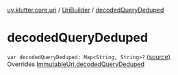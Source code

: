 [uy.klutter.core.uri](../index.md) / [UriBuilder](index.md) / [decodedQueryDeduped](.)


# decodedQueryDeduped
<code>var decodedQueryDeduped: Map<String, String>?</code> [(source)](https://github.com/kohesive/klutter/blob/master/core-jdk6/src/main/kotlin/uy/klutter/core/uri/UriBuilder.kt#L150)<br/>Overrides [ImmutableUri.decodedQueryDeduped](../-immutable-uri/decoded-query-deduped.md)


